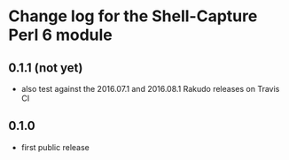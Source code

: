 Change log for the Shell-Capture Perl 6 module
==============================================

0.1.1 (not yet)
---------------

- also test against the 2016.07.1 and 2016.08.1 Rakudo releases on
  Travis CI

0.1.0
-----

- first public release
